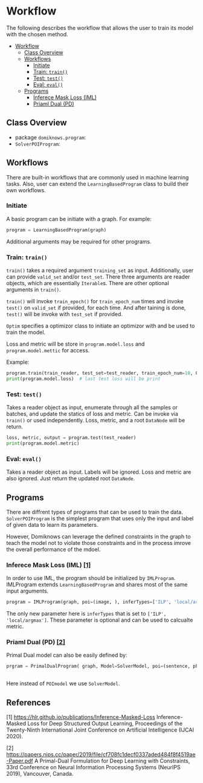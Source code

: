 # Workflow

The following describes the workflow that allows the user to train its model with the chosen method.

- [Workflow](#workflow)
  - [Class Overview](#class-overview)
  - [Workflows](#workflows)
    - [Initiate](#initiate)
    - [Train: `train()`](#train-train)
    - [Test: `test()`](#test-test)
    - [Eval: `eval()`](#eval-eval)
  - [Programs](#Programs)
    - [Inferece Mask Loss (IML)](#inferece-mask-loss-iml-1)
    - [Priaml Dual (PD)](priaml-dual-pd-2)
    
## Class Overview

- package `domiknows.program`:
- `SolverPOIProgram`:

## Workflows

There are built-in workflows that are commonly used in machine learning tasks. Also, user can extend the `LearningBasedProgram` class to build their own workflows.

### Initiate

A basic program can be initiate with a graph. For example:

```python
program = LearningBasedProgram(graph)
```

Additional arguments may be required for other programs.

### Train: `train()`

`train()` takes a required argument `training_set` as input. Additionally, user can provide `valid_set` and/or `test_set`. There three arguments are reader objects, which are essentially `Iterable`s. 
There are other optional arguments in `train()`.

`train()` will invoke `train_epoch()` for `train_epoch_num` times and invoke `test()` on `valid_set` if provided, for each time. And after taining is done, `test()` will be invoke with `test_set` if provided.

`Optim` specifies a optimizor class to initiate an optimizor with and be used to train the model.

Loss and metric will be store in `program.model.loss` and `program.model.mettic` for access.

Example:

```python
program.train(train_reader, test_set=test_reader, train_epoch_num=10, Optim=torch.optim.Adam)
print(program.model.loss)  # last test loss will be print
```


### Test: `test()`

Takes a reader object as input, enumerate through all the samples or batches, and update the statics of loss and metric.
Can be invoke via `train()` or used independently.
Loss, metric, and a root `DataNode` will be return.

```python
loss, metric, output = program.test(test_reader)
print(program.model.metric)
```

### Eval: `eval()`

Takes a reader object as input. Labels will be ignored. Loss and metric are also ignored. Just return the updated root `DataNode`.

## Programs

There are diffrent types of programs that can be used to train the data. `SolverPOIProgram` is the simplest program that uses only the input and label of given data to learn its parameters.

However, Domiknows can leverage the defined constraints in the graph to teach the model not to violate those constraints and in the process imrove the overall performance of the mdoel.

### Inferece Mask Loss (IML) [[1]](#1)

In order to use IML, the program should be initialized by `IMLProgram`. IMLProgram extends `LearningBasedProgram` and shares most of the same input arguments.

```python
program = IMLProgram(graph, poi=(image, ), inferTypes=['ILP', 'local/argmax'], loss=..., metric=...})
```

The only new parameter here is `inferTypes` that is set to `['ILP', 'local/argmax']`. These parameter is optional and can be used to calcualte metric.

### Priaml Dual (PD) [[2]](#2)

Primal Dual model can also be easily defined by:

```python
prgram = PrimalDualProgram( graph, Model=SolverModel, poi=(sentence, phrase, pair), inferTypes=['local/argmax'],loss=..., metric=...)
            
```

Here instead of `POImodel` we use `SolverModel`.


## References


<a id="1">[1] https://hlr.github.io/publications/Inference-Masked-Loss </a> 
Inference-Masked Loss for Deep Structured Output Learning, Proceedings of the Twenty-Ninth International Joint Conference on Artificial Intelligence (IJCAI 2020).


<a id="2">[2] https://papers.nips.cc/paper/2019/file/cf708fc1decf0337aded484f8f4519ae-Paper.pdf </a> 
A Primal-Dual Formulation for Deep Learning with Constraints, 33rd Conference on Neural Information Processing Systems (NeurIPS 2019), Vancouver, Canada.
